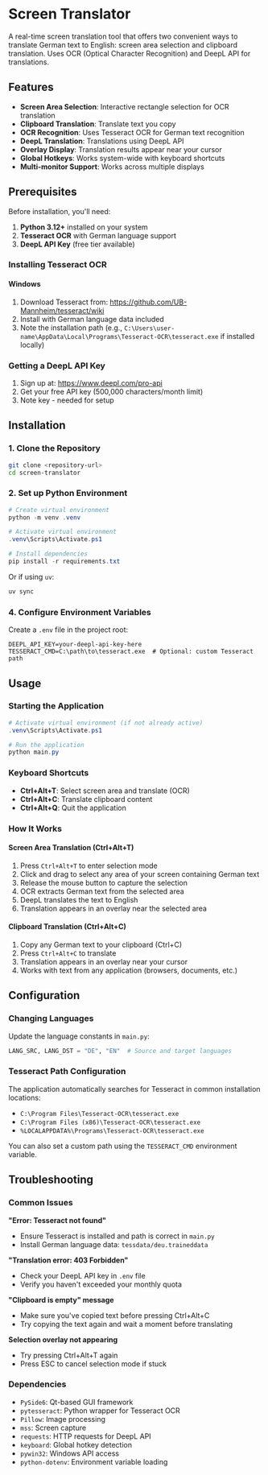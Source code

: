 # Screen Translator

A real-time screen translation tool that offers two convenient ways to translate German text to English: screen area selection and clipboard translation. Uses OCR (Optical Character Recognition) and DeepL API for translations.

## Features

- **Screen Area Selection**: Interactive rectangle selection for OCR translation
- **Clipboard Translation**: Translate text you copy
- **OCR Recognition**: Uses Tesseract OCR for German text recognition
- **DeepL Translation**: Translations using DeepL API
- **Overlay Display**: Translation results appear near your cursor
- **Global Hotkeys**: Works system-wide with keyboard shortcuts
- **Multi-monitor Support**: Works across multiple displays

## Prerequisites

Before installation, you'll need:

1. **Python 3.12+** installed on your system
2. **Tesseract OCR** with German language support
3. **DeepL API Key** (free tier available)

### Installing Tesseract OCR

#### Windows
1. Download Tesseract from: https://github.com/UB-Mannheim/tesseract/wiki
2. Install with German language data included
3. Note the installation path (e.g., `C:\Users\user-name\AppData\Local\Programs\Tesseract-OCR\tesseract.exe` if installed locally)

### Getting a DeepL API Key

1. Sign up at: https://www.deepl.com/pro-api
2. Get your free API key (500,000 characters/month limit)
3. Note key - needed for setup

## Installation

### 1. Clone the Repository
```bash
git clone <repository-url>
cd screen-translator
```

### 2. Set up Python Environment
```powershell
# Create virtual environment
python -m venv .venv

# Activate virtual environment
.venv\Scripts\Activate.ps1

# Install dependencies
pip install -r requirements.txt
```

Or if using `uv`:
```powershell
uv sync
```

### 4. Configure Environment Variables
Create a `.env` file in the project root:
```env
DEEPL_API_KEY=your-deepl-api-key-here
TESSERACT_CMD=C:\path\to\tesseract.exe  # Optional: custom Tesseract path
```

## Usage

### Starting the Application
```powershell
# Activate virtual environment (if not already active)
.venv\Scripts\Activate.ps1

# Run the application
python main.py
```

### Keyboard Shortcuts
- **Ctrl+Alt+T**: Select screen area and translate (OCR)
- **Ctrl+Alt+C**: Translate clipboard content
- **Ctrl+Alt+Q**: Quit the application

### How It Works

#### Screen Area Translation (Ctrl+Alt+T)
1. Press `Ctrl+Alt+T` to enter selection mode
2. Click and drag to select any area of your screen containing German text
3. Release the mouse button to capture the selection
4. OCR extracts German text from the selected area
5. DeepL translates the text to English
6. Translation appears in an overlay near the selected area

#### Clipboard Translation (Ctrl+Alt+C)
1. Copy any German text to your clipboard (Ctrl+C)
2. Press `Ctrl+Alt+C` to translate
3. Translation appears in an overlay near your cursor
4. Works with text from any application (browsers, documents, etc.)

## Configuration

### Changing Languages
Update the language constants in `main.py`:
```python
LANG_SRC, LANG_DST = "DE", "EN"  # Source and target languages
```

### Tesseract Path Configuration
The application automatically searches for Tesseract in common installation locations:
- `C:\Program Files\Tesseract-OCR\tesseract.exe`
- `C:\Program Files (x86)\Tesseract-OCR\tesseract.exe`
- `%LOCALAPPDATA%\Programs\Tesseract-OCR\tesseract.exe`

You can also set a custom path using the `TESSERACT_CMD` environment variable.

## Troubleshooting

### Common Issues

**"Error: Tesseract not found"**
- Ensure Tesseract is installed and path is correct in `main.py`
- Install German language data: `tessdata/deu.traineddata`

**"Translation error: 403 Forbidden"**
- Check your DeepL API key in `.env` file
- Verify you haven't exceeded your monthly quota

**"Clipboard is empty" message**
- Make sure you've copied text before pressing Ctrl+Alt+C
- Try copying the text again and wait a moment before translating

**Selection overlay not appearing**
- Try pressing Ctrl+Alt+T again
- Press ESC to cancel selection mode if stuck

### Dependencies
- `PySide6`: Qt-based GUI framework
- `pytesseract`: Python wrapper for Tesseract OCR
- `Pillow`: Image processing
- `mss`: Screen capture
- `requests`: HTTP requests for DeepL API
- `keyboard`: Global hotkey detection
- `pywin32`: Windows API access
- `python-dotenv`: Environment variable loading
